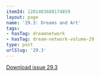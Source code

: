 ```yaml
---
itemId: 1201403608174859
layout: page
name: '29.3: Dreams and Art'
tags:
- hasTag: dreamnetwork
- hasTag: dream-network-volume-29
type: post
urlSlug: '29.3'
---
```

<a href="files/pdfs/Volume_29/29.3_art.pdf" download="">Download issue 29.3</a>